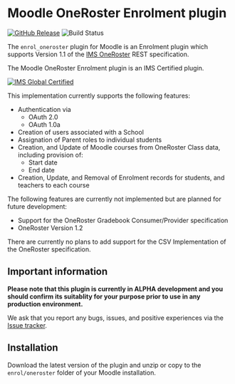 # Moodle OneRoster Enrolment plugin
[![GitHub Release](https://img.shields.io/github/v/release/moodlehq/moodle-enrol_oneroster?include_prereleases)](https://github.com/moodlehq/moodle-enrol_oneroster/releases)
![Build Status](https://github.com/moodlehq/moodle-enrol_oneroster/workflows/Run%20all%20tests/badge.svg)


The `enrol_oneroster` plugin for Moodle is an Enrolment plugin which supports Version 1.1 of the [IMS OneRoster](https://www.imsglobal.org/activity/onerosterlis) REST specification.

The Moodle OneRoster Enrolment plugin is an IMS Certified plugin.

[![IMS Global Certified](https://www.imsglobal.org/sites/default/files/IMSconformancelogoREG.png)](https://www.imscert.org)

This implementation currently supports the following features:

- Authentication via
  - OAuth 2.0
  - OAuth 1.0a
- Creation of users associated with a School
- Assignation of Parent roles to individual students
- Creation, and Update of Moodle courses from OneRoster Class data, including provision of:
  - Start date
  - End date
- Creation, Update, and Removal of Enrolment records for students, and teachers to each course

The following features are currently not implemented but are planned for future development:

- Support for the OneRoster Gradebook Consumer/Provider specification
- OneRoster Version 1.2

There are currently no plans to add support for the CSV Implementation of the OneRoster specification.

## Important information

**Please note that this plugin is currently in ALPHA development and you should confirm its suitablity for your purpose prior to use in any production environment.**

We ask that you report any bugs, issues, and positive experiences via the [Issue tracker](https://github.com/moodlehq/moodle-enrol_oneroster/issues).

## Installation

Download the latest version of the plugin and unzip or copy to the `enrol/oneroster` folder of your Moodle installation.
